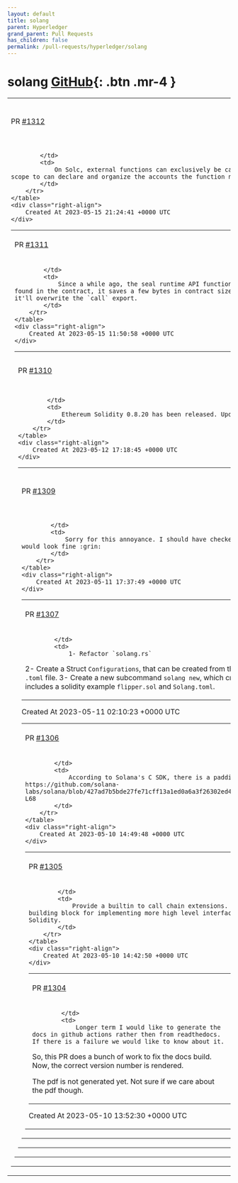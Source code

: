 ```yaml
---
layout: default
title: solang
parent: Hyperledger
grand_parent: Pull Requests
has_children: false
permalink: /pull-requests/hyperledger/solang
---
```


# solang <span class="fs-3 right-align">[GitHub](https://github.com/hyperledger/solang){: .btn .mr-4 }</span>


<div>
    <table>
        <tr>
            <td>
                PR <a href="https://github.com/hyperledger/solang/pull/1312" class=".btn">#1312</a>
            </td>
            <td>
                <b>
                    Restrict external function callable scope
                </b>
            </td>
        </tr>
        <tr>
            <td>
                
            </td>
            <td>
                On Solc, external functions can exclusively be called outside a contract. In order for use to accomplish #1251, we need to restrict their scope to can declare and organize the accounts the function needs.
            </td>
        </tr>
    </table>
    <div class="right-align">
        Created At 2023-05-15 21:24:41 +0000 UTC
    </div>
</div>

<div>
    <table>
        <tr>
            <td>
                PR <a href="https://github.com/hyperledger/solang/pull/1311" class=".btn">#1311</a>
            </td>
            <td>
                <b>
                    Remove seal prefixes
                </b>
            </td>
        </tr>
        <tr>
            <td>
                
            </td>
            <td>
                Since a while ago, the seal runtime API function imports do no longer need the `seal_` prefix. Since in Wasm the import name is found in the contract, it saves a few bytes in contract size. Unprefixed `return`  does not exist, and i left `seal_call` prefixed because it'll overwrite the `call` export.
            </td>
        </tr>
    </table>
    <div class="right-align">
        Created At 2023-05-15 11:50:58 +0000 UTC
    </div>
</div>

<div>
    <table>
        <tr>
            <td>
                PR <a href="https://github.com/hyperledger/solang/pull/1310" class=".btn">#1310</a>
            </td>
            <td>
                <b>
                    Use solc v0.8.20 testdata
                </b>
            </td>
        </tr>
        <tr>
            <td>
                
            </td>
            <td>
                Ethereum Solidity 0.8.20 has been released. Update our tests to use their latest test files.
            </td>
        </tr>
    </table>
    <div class="right-align">
        Created At 2023-05-12 17:18:45 +0000 UTC
    </div>
</div>

<div>
    <table>
        <tr>
            <td>
                PR <a href="https://github.com/hyperledger/solang/pull/1309" class=".btn">#1309</a>
            </td>
            <td>
                <b>
                    Fix the formatting in the chain extension documentation
                </b>
            </td>
        </tr>
        <tr>
            <td>
                
            </td>
            <td>
                Sorry for this annoyance. I should have checked it before. I just assumed because it rendered it would look fine :grin:
            </td>
        </tr>
    </table>
    <div class="right-align">
        Created At 2023-05-11 17:37:49 +0000 UTC
    </div>
</div>

<div>
    <table>
        <tr>
            <td>
                PR <a href="https://github.com/hyperledger/solang/pull/1307" class=".btn">#1307</a>
            </td>
            <td>
                <b>
                    Read compiler configurations from toml file.
                </b>
            </td>
        </tr>
        <tr>
            <td>
                
            </td>
            <td>
                1- Refactor `solang.rs`
2- Create a Struct `Configurations`, that can be created from the command line or from a `.toml` file.
3- Create a new subcommand `solang new`, which creates a project directory that includes a solidity example `flipper.sol` and `Solang.toml`.
            </td>
        </tr>
    </table>
    <div class="right-align">
        Created At 2023-05-11 02:10:23 +0000 UTC
    </div>
</div>

<div>
    <table>
        <tr>
            <td>
                PR <a href="https://github.com/hyperledger/solang/pull/1306" class=".btn">#1306</a>
            </td>
            <td>
                <b>
                    Add padding in account deserialization
                </b>
            </td>
        </tr>
        <tr>
            <td>
                
            </td>
            <td>
                According to Solana's C SDK, there is a padding between accounts: https://github.com/solana-labs/solana/blob/427ad7b5bde27fe71cff13a1ed0a6a3f26302ed4/sdk/bpf/c/inc/sol/deserialize.h#L50-L68
            </td>
        </tr>
    </table>
    <div class="right-align">
        Created At 2023-05-10 14:49:48 +0000 UTC
    </div>
</div>

<div>
    <table>
        <tr>
            <td>
                PR <a href="https://github.com/hyperledger/solang/pull/1305" class=".btn">#1305</a>
            </td>
            <td>
                <b>
                    Implement chain extensions builtin
                </b>
            </td>
        </tr>
        <tr>
            <td>
                
            </td>
            <td>
                Provide a builtin to call chain extensions. This is the building block for implementing more high level interfaces directly in Solidity.
            </td>
        </tr>
    </table>
    <div class="right-align">
        Created At 2023-05-10 14:42:50 +0000 UTC
    </div>
</div>

<div>
    <table>
        <tr>
            <td>
                PR <a href="https://github.com/hyperledger/solang/pull/1304" class=".btn">#1304</a>
            </td>
            <td>
                <b>
                    Unbreak readthedocs build
                </b>
            </td>
        </tr>
        <tr>
            <td>
                
            </td>
            <td>
                Longer term I would like to generate the docs in github actions rather then from readthedocs. If there is a failure we would like to know about it.

So, this PR does a bunch of work to fix the docs build. Now, the correct version number is rendered.

The pdf is not generated yet. Not sure if we care about the pdf though.
            </td>
        </tr>
    </table>
    <div class="right-align">
        Created At 2023-05-10 13:52:30 +0000 UTC
    </div>
</div>

